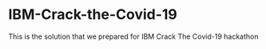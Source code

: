 # IBM-Crack-the-Covid-19
This is the solution that we prepared for IBM Crack The Covid-19 hackathon

